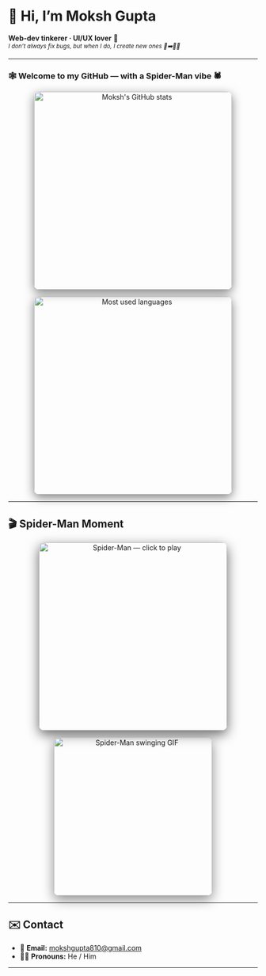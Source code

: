 # 👋 Hi, I’m Moksh Gupta  
**Web-dev tinkerer · UI/UX lover** 🔧  
<sub><i>I don’t always fix bugs, but when I do, I create new ones 🐛➡️🐛🐛</i></sub>


---

### 🕸️ Welcome to my GitHub — with a Spider-Man vibe 🕷️  

<div align="center">

<img src="https://github-readme-stats.vercel.app/api?username=moksh205&show_icons=true&theme=dark&count_private=true" 
     alt="Moksh's GitHub stats" width="400" 
     style="border-radius:10px; box-shadow:0 6px 20px rgba(0,0,0,0.5)" />  

<img src="https://github-readme-stats.vercel.app/api/top-langs/?username=moksh205&layout=compact&theme=dark&card_width=320" 
     alt="Most used languages" width="400" 
     style="border-radius:10px; box-shadow:0 6px 20px rgba(0,0,0,0.5)" />  

</div>

---

## 🎬 Spider-Man Moment  

<p align="center">
  <a href="https://youtu.be/dgOvVkHKrlQ" target="_blank" rel="noopener noreferrer">
    <img src="https://img.youtube.com/vi/dgOvVkHKrlQ/0.jpg" 
         alt="Spider-Man — click to play" width="380" 
         style="border-radius:10px; box-shadow:0 8px 24px rgba(0,0,0,0.6)"/>
  </a>
</p>

<p align="center">
  <img src="https://media.giphy.com/media/3o7aD2saalBwwftBIY/giphy.gif" 
       alt="Spider-Man swinging GIF" width="320" 
       style="border-radius:10px; box-shadow:0 8px 24px rgba(0,0,0,0.45)"/>
</p>

---

## ✉️ Contact  
- 📧 **Email:** mokshgupta810@gmail.com  
- 🙋‍♂️ **Pronouns:** He / Him  

---

